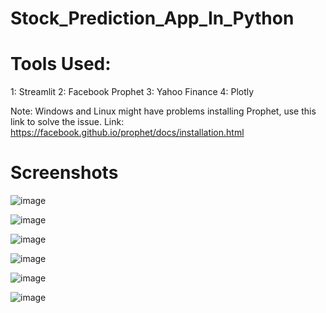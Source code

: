 # Stock_Prediction_App_In_Python

# Tools Used:

1: Streamlit
2: Facebook Prophet
3: Yahoo Finance
4: Plotly

Note: Windows and Linux might have problems installing Prophet, use this link to solve the issue.
Link: https://facebook.github.io/prophet/docs/installation.html

# Screenshots

![image](https://github.com/BhavyaPatel305/Stock_Prediction_App_In_Python/assets/93842768/bb1f69ef-75ab-4edc-b3d7-7241f989a7e9)

![image](https://github.com/BhavyaPatel305/Stock_Prediction_App_In_Python/assets/93842768/511eb699-0c4f-48df-b118-f4142673679e)

![image](https://github.com/BhavyaPatel305/Stock_Prediction_App_In_Python/assets/93842768/87188a1e-17b6-45cb-8299-df843c814434)

![image](https://github.com/BhavyaPatel305/Stock_Prediction_App_In_Python/assets/93842768/55177a06-22bc-4c1f-bd0c-8790e12bf93b)

![image](https://github.com/BhavyaPatel305/Stock_Prediction_App_In_Python/assets/93842768/27a7d4f8-4716-4dfc-9e5f-94a76e7c2736)

![image](https://github.com/BhavyaPatel305/Stock_Prediction_App_In_Python/assets/93842768/c0a68e79-8318-428c-8909-e52a547bed7a)






